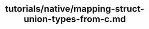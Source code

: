 ---
title: tutorials/native/mapping-struct-union-types-from-c.md
showAuthorInfo: false
redirect_path: https://kotlinlang.org/docs/mapping-struct-union-types-from-c.html
---